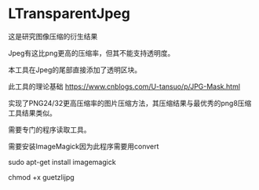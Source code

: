 # LTransparentJpeg

这是研究图像压缩的衍生结果

Jpeg有这比png更高的压缩率，但其不能支持透明度。

本工具在Jpeg的尾部直接添加了透明区块。

此工具的理论基础 https://www.cnblogs.com/U-tansuo/p/JPG-Mask.html

实现了PNG24/32更高压缩率的图片压缩方法，其压缩结果与最优秀的png8压缩工具结果类似。

需要专门的程序读取工具。

需要安装ImageMagick因为此程序需要用convert

sudo apt-get install imagemagick

chmod +x guetzlijpg
